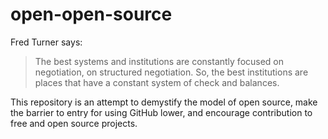# open-open-source

Fred Turner says:
> The best systems and institutions are constantly focused on negotiation, on structured negotiation. So, the best institutions are places that have a constant system of check and balances.

This repository is an attempt to demystify the model of open source, make the barrier to entry for using GitHub lower, and encourage contribution to free and open source projects.
